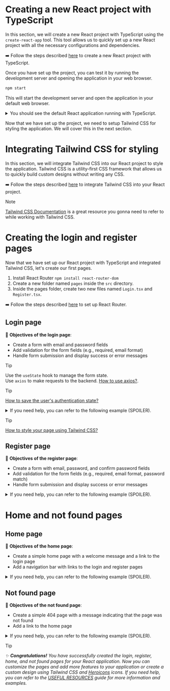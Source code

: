 # Creating a new React project with TypeScript

In this section, we will create a new React project with TypeScript using the `create-react-app` tool. This tool allows us to quickly set up a new React project with all the necessary configurations and dependencies.

:arrow_right: Follow the steps described [here](INSTALL%20AND%20SETUP.md#set-up-a-react-project) to create a new React project with TypeScript.

Once you have set up the project, you can test it by running the development server and opening the application in your web browser.

```bash
npm start
```

This will start the development server and open the application in your default web browser.

<details>
  <summary>You should see the default React application running with TypeScript.</summary>
    <img src="assets/react-app.png" alt="React application running with TypeScript">
</details>

Now that we have set up the project, we need to setup Tailwind CSS for styling the application. We will cover this in the next section.

# Integrating Tailwind CSS for styling

In this section, we will integrate Tailwind CSS into our React project to style the application. Tailwind CSS is a utility-first CSS framework that allows us to quickly build custom designs without writing any CSS.

:arrow_right: Follow the steps described [here](INSTALL%20AND%20SETUP.md#add-tailwind-css) to integrate Tailwind CSS into your React project.

> [!NOTE]
> [Tailwind CSS Documentation](https://tailwindcss.com/docs) is a great resource you gonna need to refer to while working with Tailwind CSS.


# Creating the login and register pages

Now that we have set up our React project with TypeScript and integrated Tailwind CSS, let's create our first pages.

1. Install React Router ``npm install react-router-dom``  
2. Create a new folder named `pages` inside the `src` directory.  
3. Inside the pages folder, create two new files named `Login.tsx` and `Register.tsx`.

:arrow_right: Follow the steps described [here](USEFUL%20RESOURCES.md#set-up-react-router) to set up React Router.

## Login page

:checkered_flag: __Objectives of the login page__:
- Create a form with email and password fields
- Add validation for the form fields (e.g., required, email format)
- Handle form submission and display success or error messages


> [!TIP]
> Use the `useState` hook to manage the form state.  
> Use ``axios`` to make requests to the backend. [How to use axios?](USEFUL%20RESOURCES.md#axios).

> [!TIP]
> [How to save the user's authentication state?](USEFUL%20RESOURCES.md#how-to-save-the-users-authentication-state)

<details>
  <summary>If you need help, you can refer to the following example (SPOILER).</summary>

  ```tsx
    import React, { useState } from 'react';

    const Login: React.FC = () => {
      const [email, setEmail] = useState('');
      const [password, setPassword] = useState('');
      const [error, setError] = useState('');

      const handleSubmit = (e: React.FormEvent) => {
        e.preventDefault();
        if (!email || !password) {
          setError('Please enter your email and password.');
        } else {
          // Handle form submission (e.g., make a request to the backend with axios)
          // ...
        }
      };

      return (
        <div>
          {error && <p>{error}</p>}
          <form onSubmit={handleSubmit}>
            <div>
              <label htmlFor='email'>Email</label>
              <input
                type='email'
                id='email'
                value={email}
                onChange={(e) => setEmail(e.target.value)}
              />
            </div>
            <div>
              <label htmlFor='password'>Password</label>
              <input
                type='password'
                id='password'
                value={password}
                onChange={(e) => setPassword(e.target.value)}
              />
            </div>
            <button type='submit'>Login</button>
          </form>
        </div>
      );
    };

    export default Login;
  ```
</details>

> [!TIP]
> [How to style your page using Tailwind CSS?](USEFUL%20RESOURCES.md#how-to-style-using-tailwind-css)


## Register page

:checkered_flag: __Objectives of the register page__:
- Create a form with email, password, and confirm password fields
- Add validation for the form fields (e.g., required, email format, password match)
- Handle form submission and display success or error messages

<details>
  <summary>If you need help, you can refer to the following example (SPOILER).</summary>

  ```tsx
    import React, { useState } from 'react';

    const Register: React.FC = () => {
      const [email, setEmail] = useState('');
      const [password, setPassword] = useState('');
      const [name, setName] = useState('');
      const [lastname, setLastname] = useState('');
      const [confirmPassword, setConfirmPassword] = useState('');
      const [error, setError] = useState('');

      const handleSubmit = (e: React.FormEvent) => {
        e.preventDefault();
        if (!email || !password || !confirmPassword) {
          setError('Please enter your email, password, and confirm password.');
        } else if (password !== confirmPassword) {
          setError('Passwords do not match.');
        } else {
          // Handle form submission (e.g., make a request to the backend with axios)
          // ...
        }
      };

      return (
        <div>
          {error && <p>{error}</p>}
          <form onSubmit={handleSubmit}>
            <div>
              <label htmlFor='name'>First Name</label>
              <input
                type='text'
                id='firstname'
                value={firstname}
                onChange={(e) => setFirstname(e.target.value)}
              />
            </div>
            <div>
              <label htmlFor='name'>Last Name</label>
              <input
                type='text'
                id='name'
                value={name}
                onChange={(e) => setName(e.target.value)}
              />
            </div>
            <div>
              <label htmlFor='email'>Email</label>
              <input
                type='email'
                id='email'
                value={email}
                onChange={(e) => setEmail(e.target.value)}
              />
            </div>
            <div>
              <label htmlFor='password'>Password</label>
              <input
                type='password'
                id='password'
                value={password}
                onChange={(e) => setPassword(e.target.value)}
              />
            </div>
            <div>
              <label htmlFor='confirmPassword'>Confirm Password</label>
              <input
                type='password'
                id='confirmPassword'
                value={confirmPassword}
                onChange={(e) => setConfirmPassword(e.target.value)}
              />
            </div>
            <button type='submit'>Register</button>
          </form>
        </div>
      );
    };

    export default Register;
  ```
</details>

# Home and not found pages

## Home page

:checkered_flag: __Objectives of the home page__:
- Create a simple home page with a welcome message and a link to the login page
- Add a navigation bar with links to the login and register pages

<details>
  <summary>If you need help, you can refer to the following example (SPOILER).</summary>

  ```tsx
    import React from 'react';
    import { Link } from 'react-router-dom';

    const Home: React.FC = () => {
      return (
        <div>
          <h1>Welcome to EpyTodo!</h1>
          <p>
            Please <Link to='/login'>login</Link> or <Link to='/register'>register</Link> to get started.
          </p>
        </div>
      );
    };

    export default Home;
  ```
</details>

## Not found page

:checkered_flag: __Objectives of the not found page__:
- Create a simple 404 page with a message indicating that the page was not found
- Add a link to the home page

<details>
  <summary>If you need help, you can refer to the following example (SPOILER).</summary>

  ```tsx
    import React from 'react';
    import { Link } from 'react-router-dom';

    const NotFound: React.FC = () => {
      return (
        <div>
          <h1>404 - Page Not Found</h1>
          <p>The page you are looking for does not exist.</p>
          <p>
            <Link to='/'>Go to the home page</Link>
          </p>
        </div>
      );
    };

    export default NotFound;
  ```
</details>




> [!TIP]
> _:sparkles: **Congratulations!** You have successfully created the login, register, home, and not found pages for your React application. Now you can customize the pages and add more features to your application or create a custom design using Tailwind CSS and [Heroicons](USEFUL%20RESOURCES.md#how-to-use-heroicons) icons. If you need help, you can refer to the [USEFUL RESOURCES](USEFUL%20RESOURCES.md) guide for more information and examples._